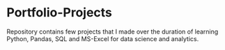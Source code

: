 # Portfolio-Projects
Repository contains few projects that I made over the duration of learning Python, Pandas, SQL and MS-Excel for data science and analytics.

